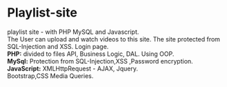 # Playlist-site
playlist site - with PHP MySQL and Javascript.
<br>
The User can upload and watch videos to this site. The site protected from SQL-Injection and XSS. Login page.
<br>
<b>PHP:</b> divided to files API, Business Logic, DAL. Using OOP. 
<br>
<b>MySql:</b> Protection from SQL-Injection,XSS ,Password encryption.
<br>
<b>JavaScript:</b> XMLHttpRequest - AJAX, Jquery.
<br>
Bootstrap,CSS Media Queries.
